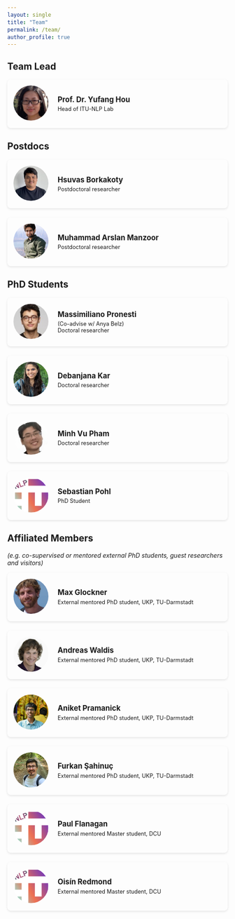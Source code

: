 ```yaml
---
layout: single
title: "Team"
permalink: /team/
author_profile: true
---
```


<style>
.member__container {
  margin-bottom: 1.5em;
}

.member__link {
  display: block;
  text-decoration: none !important;
  color: inherit;
}

.member__link:hover {
  text-decoration: none !important;
}

.member__link:hover .member__card {
  box-shadow: 0 5px 15px rgba(0, 0, 0, 0.15);
}

.member__card {
  display: flex;
  align-items: center;
  padding: 1em;
  background-color: var(--global-bg-color);
  border-radius: 8px;
  border: 1px solid var(--global-border-color);
  box-shadow: 0 2px 5px rgba(0, 0, 0, 0.1);
  transition: box-shadow 0.3s ease;
}

/* Dark mode specific styling */
html[data-theme="dark"] .member__card {
  background-color: #252525; /* Slightly lighter than dark mode background */
  border-color: #333; /* Darker border instead of white */
}

html[data-theme="dark"] .member__link:hover .member__card {
  box-shadow: 0 5px 15px rgba(255, 255, 255, 0.15); /* Lighter shadow for dark mode */
}

.member__avatar {
  margin-right: 1.5em;
}

.member__avatar img {
  width: 80px;
  height: 80px;
  border-radius: 50%;
  object-fit: cover;
}

.member__info {
  flex: 1;
}

.member__name {
  margin: 0 0 0.25em 0;
  font-size: 1.2em;
  font-weight: bold;
}

.member__role {
  margin: 0;
  font-size: 0.9em;
  color: var(--global-text-color-light);
}
</style>

## Team Lead

<div class="member__container">
  <a href="https://yufanghou.github.io" class="member__link">
    <div class="member__card">
      <div class="member__avatar">
        <img src="/images/yufang.jpg" alt="Yufang Hou">
      </div>
      <div class="member__info">
        <h3 class="member__name">Prof. Dr. Yufang Hou</h3>
        <p class="member__role">Head of ITU-NLP Lab</p>
      </div>
    </div>
  </a>
</div>

## Postdocs

<div class="member__container">
  <a href="https://hsuvas.wixsite.com/hsuvas" class="member__link">
    <div class="member__card">
      <div class="member__avatar">
        <img src="/images/hsuvas-borkakoty.png" alt="Hsuvas Borkakoty">
      </div>
      <div class="member__info">
        <h3 class="member__name">Hsuvas Borkakoty</h3>
        <p class="member__role">Postdoctoral researcher</p>
      </div>
    </div>
  </a>
</div>

<div class="member__container">
  <a href="https://marslanm.github.io/" class="member__link">
    <div class="member__card">
      <div class="member__avatar">
        <img src="/images/muhammad-arslan-manzoor.png" alt="Muhammad Arslan Manzoor">
      </div>
      <div class="member__info">
        <h3 class="member__name">Muhammad Arslan Manzoor</h3>
        <p class="member__role">Postdoctoral researcher</p>
      </div>
    </div>
  </a>
</div>

## PhD Students

<div class="member__container">
  <a href="https://github.com/mspronesti" class="member__link">
    <div class="member__card">
      <div class="member__avatar">
        <img src="/images/massimiliano-pronesti.png" alt="Massimiliano Pronesti">
      </div>
      <div class="member__info">
        <h3 class="member__name">Massimiliano Pronesti</h3>
        <p class="member__role">(Co-advise w/ Anya Belz)</p>
        <p class="member__role">Doctoral researcher</p>
      </div>
    </div>
  </a>
</div>

<div class="member__container">
  <a href="https://github.com/DebanjanaKar" class="member__link">
    <div class="member__card">
      <div class="member__avatar">
        <img src="/images/debanjana-kar.png" alt="Debanjana Kar">
      </div>
      <div class="member__info">
        <h3 class="member__name">Debanjana Kar</h3>
        <p class="member__role">Doctoral researcher</p>
      </div>
    </div>
  </a>
</div>

<div class="member__container">
    <div class="member__card">
      <div class="member__avatar">
        <img src="/images/minh-vu-pham.png" alt="Minh Vu Pham">
      </div>
      <div class="member__info">
        <h3 class="member__name">Minh Vu Pham</h3>
        <p class="member__role">Doctoral researcher</p>
      </div>
    </div>
</div>

<div class="member__container">
    <div class="member__card">
      <div class="member__avatar">
        <img src="/images/profile.png" alt="Sebastian Pohl">
      </div>
      <div class="member__info">
        <h3 class="member__name">Sebastian Pohl</h3>
        <p class="member__role">PhD Student</p>
      </div>
    </div>
</div>

## Affiliated Members
*(e.g. co-supervised or mentored external PhD students, guest researchers and visitors)*

<div class="member__container">
  <a href="https://scholar.google.com/citations?user=w4sHiMMAAAAJ&hl=en" class="member__link">
    <div class="member__card">
      <div class="member__avatar">
        <img src="/images/max_glockner.png" alt="Max Glockner">
      </div>
      <div class="member__info">
        <h3 class="member__name">Max Glockner</h3>
        <p class="member__role">External mentored PhD student, UKP, TU-Darmstadt</p>
      </div>
    </div>
  </a>
</div>

<div class="member__container">
  <a href="https://scholar.google.com/citations?user=u-iQFJIAAAAJ" class="member__link">
    <div class="member__card">
      <div class="member__avatar">
        <img src="/images/andreas-waldis.jpg" alt="Andreas Waldis">
      </div>
      <div class="member__info">
        <h3 class="member__name">Andreas Waldis</h3>
        <p class="member__role">External mentored PhD student, UKP, TU-Darmstadt</p>
      </div>
    </div>
  </a>
</div>

<div class="member__container">
  <a href="https://aniket-pramanick.github.io/" class="member__link">
    <div class="member__card">
      <div class="member__avatar">
        <img src="/images/aniket-pramanick.png" alt="Aniket Pramanick">
      </div>
      <div class="member__info">
        <h3 class="member__name">Aniket Pramanick</h3>
        <p class="member__role">External mentored PhD student, UKP, TU-Darmstadt</p>
      </div>
    </div>
  </a>
</div>

<div class="member__container">
  <a href="https://furkansahinuc.github.io/" class="member__link">
    <div class="member__card">
      <div class="member__avatar">
        <img src="/images/furkan-şahinuç.png" alt="Furkan Şahinuç">
      </div>
      <div class="member__info">
        <h3 class="member__name">Furkan Şahinuç</h3>
        <p class="member__role">External mentored PhD student, UKP, TU-Darmstadt</p>
      </div>
    </div>
  </a>
</div>

<div class="member__container">
    <div class="member__card">
      <div class="member__avatar">
        <img src="/images/profile.png" alt="Paul Flanagan">
      </div>
      <div class="member__info">
        <h3 class="member__name">Paul Flanagan</h3>
        <p class="member__role">External mentored Master student, DCU</p>
      </div>
    </div>
</div>

<div class="member__container">
    <div class="member__card">
      <div class="member__avatar">
        <img src="/images/profile.png" alt="Oisín Redmond">
      </div>
      <div class="member__info">
        <h3 class="member__name">Oisín Redmond</h3>
        <p class="member__role">External mentored Master student, DCU</p>
      </div>
    </div>
</div>
